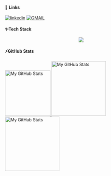 <!-- ## Hi there 👋 -->

#### 🔗 Links
<!-- [![portfolio](https://img.shields.io/badge/my_portfolio-000?style=for-the-badge&logo=ko-fi&logoColor=white)](https://ivaylo-ivanov.com/)  -->
[![linkedin](https://img.shields.io/badge/linkedin-0A66C2?style=for-the-badge&logo=linkedin&logoColor=white)](https://www.linkedin.com/in/ivaylo-st-ivanov)
[![GMAIL](https://img.shields.io/badge/gmail-E34C26?style=for-the-badge&logo=gmail&logoColor=white)](mailto:ivailo.st.ivanov@gmail.com) 

#### ✨Tech Stack

<p align="center">
  <a href="https://skillicons.dev">
    <img src="https://skillicons.dev/icons?i=js,ts,html,css,scss,react,vite,angular,postgres,mongodb,nodejs,vscode,github" />
  </a>
</p>

#### ⚡GitHub Stats

<!-- [![GitHub Streak](https://github-readme-streak-stats.herokuapp.com?user=Ivaylo-St-Ivanov&theme=onedark&hide_border=true&date_format=j%20M%5B%20Y%5D)](https://git.io/streak-stats) -->

<a href="https://github.com/Ivaylo-St-Ivanov">
  <img height="150em" alt="My GitHub Stats" src="https://github-readme-streak-stats.herokuapp.com?user=Ivaylo-St-Ivanov&theme=onedark&hide_border=true&date_format=j%20M%5B%20Y%5D" />
  <img height="180em" alt="My GitHub Stats" src="https://github-readme-stats.vercel.app/api?username=Ivaylo-St-Ivanov&bg_color=00000000&text_color=3498db&show_icons=true&theme=onedark&hide_border=true&count_private=true&include_all_commits=true" />
  <img height="180em" alt="My GitHub Stats" src="https://github-readme-stats.vercel.app/api/top-langs/?username=Ivaylo-St-Ivanov&langs_count=10&layout=compact&bg_color=00000000&text_color=3498db&hide_border=true&count_private=true&include_all_commits=true&hide=false" />
</a>

<!-- ![visitors](https://komarev.com/ghpvc/?username=Ivaylo-St-Ivanov) -->

<!--
**Ivaylo-St-Ivanov/Ivaylo-St-Ivanov** is a ✨ _special_ ✨ repository because its `README.md` (this file) appears on your GitHub profile.

Here are some ideas to get you started:

- 👀 I’m interested in anything related to front-end and web development, UI/UX design
- 💞️ I’m looking to collaborate on ...
- 🔭 I’m currently working on ...
- 🌱 I’m currently learning ...
- 👯 I’m looking to collaborate on ...
- 🤔 I’m looking for help with ...
- 💬 Ask me about ...
- 📫 How to reach me: ...
- 😄 Pronouns: ...
- ⚡ Fun fact: ...
-->
